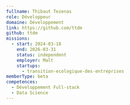 ```yaml
---
fullname: Thibaut Tezenas
role: Développeur
domaine: Développement
link: https://github.com/ttdm
github: ttdm
missions:
  - start: 2024-03-18
    end: 2026-03-31
    status: independent
    employer: Malt
    startups:
      - transition-ecologique-des-entreprises
memberType: beta
competences:
  - Développement Full-stack
  - Data Science
---
```

